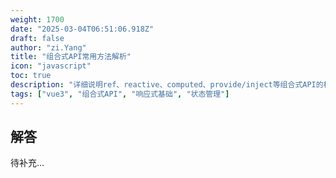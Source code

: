 ```yaml
---
weight: 1700
date: "2025-03-04T06:51:06.918Z"
draft: false
author: "zi.Yang"
title: "组合式API常用方法解析"
icon: "javascript"
toc: true
description: "详细说明ref、reactive、computed、provide/inject等组合式API的核心作用。为何在异步请求场景中需特别注意ref的.value赋值时机？"
tags: ["vue3", "组合式API", "响应式基础", "状态管理"]
---
```


## 解答

待补充...
